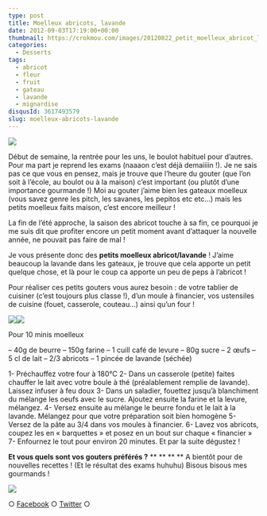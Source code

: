 ```yaml
---
type: post
title: Moelleux abricots, lavande
date: 2012-09-03T17:19:00+00:00
thumbnail: https://crokmou.com/images/20120822_petit_moelleux_abricot_lavande_0055.jpg
categories:
  - Desserts
tags:
  - abricot
  - fleur
  - fruit
  - gateau
  - lavande
  - mignardise
disqusId: 3617493579
slug: moelleux-abricots-lavande
---
```


[![](http://1.bp.blogspot.com/-hFa6BQ64BwE/UETOblmrMrI/AAAAAAAAD9Y/kf6nbd8E4C8/s320/20120822_petit_moelleux_abricot_lavande_0055_bann.jpg)](http://1.bp.blogspot.com/-hFa6BQ64BwE/UETOblmrMrI/AAAAAAAAD9Y/kf6nbd8E4C8/s1600/20120822_petit_moelleux_abricot_lavande_0055_bann.jpg)

Début de semaine, la rentrée pour les uns, le boulot habituel pour d’autres. Pour ma part je reprend les exams (naaaon c’est déjà demaiiiin !). Je ne sais pas ce que vous en pensez, mais je trouve que l’heure du gouter (que l’on soit à l’école, au boulot ou à la maison) c’est important (ou plutôt d’une importance gourmande !) Moi au gouter j’aime bien les gateaux moelleux (vous savez genre les pitch, les savanes, les pepitos etc etc…) mais les petits moelleux faits maison, c’est encore meilleur !

La fin de l’été approche, la saison des abricot touche à sa fin, ce pourquoi je me suis dit que profiter encore un petit moment avant d’attaquer la nouvelle année, ne pouvait pas faire de mal !

Je vous présente donc des **petits moelleux abricot/lavande** ! J’aime beaucoup la lavande dans les gateaux, je trouve que cela apporte un petit quelque chose, et là pour le coup ca apporte un peu de peps à l’abricot !

Pour réaliser ces petits gouters vous aurez besoin : de votre tablier de cuisiner (c’est toujours plus classe !), d’un moule à financier, vos ustensiles de cuisine (fouet, casserole, couteau…) ainsi qu’un four !

[![](http://2.bp.blogspot.com/-91lbekA1d78/UETOc0HB6dI/AAAAAAAAD9g/aJ_HYsQZqIY/s400/20120822_petit_moelleux_abricot_lavande_0064_BD.jpg)](http://2.bp.blogspot.com/-91lbekA1d78/UETOc0HB6dI/AAAAAAAAD9g/aJ_HYsQZqIY/s1600/20120822_petit_moelleux_abricot_lavande_0064_BD.jpg)[![](http://4.bp.blogspot.com/-fPZMFHQVcso/UETOeOiQZSI/AAAAAAAAD9k/ftIBqkuSU8w/s400/20120822_petit_moelleux_abricot_lavande_0074_BD.jpg)](http://4.bp.blogspot.com/-fPZMFHQVcso/UETOeOiQZSI/AAAAAAAAD9k/ftIBqkuSU8w/s1600/20120822_petit_moelleux_abricot_lavande_0074_BD.jpg)

Pour 10 minis moelleux

– 40g de beurre
– 150g farine
– 1 cuill café de levure
– 80g sucre
– 2 œufs
– 5 cl de lait
– 2/3 abricots
– 1 pincée de lavande (séchée)

1- Préchauffez votre four à 180°C
2- Dans un casserole (petite) faites chauffer le lait avec votre boule à thé (préalablement remplie de lavande). Laissez infuser à feu doux
3- Dans un saladier, fouettez jusqu’à blanchiment du mélange les oeufs avec le sucre. Ajoutez ensuite la farine et la levure, mélangez.
4- Versez ensuite au mélange le beurre fondu et le lait à la lavande. Mélangez pour que votre préparation soit bien homogène
5- Versez de la pâte au 3/4 dans vos moules à financier.
6- Lavez vos abricots, coupez les en « barquettes » et posez en un bout sur chaque « financier »
7- Enfournez le tout pour environ 20 minutes. Et par la suite dégustez !

**Et vous quels sont vos gouters préférés ?** ** ** ** ** A bientôt pour de nouvelles recettes ! (Et le résultat des exams huhuhu) Bisous bisous mes gourmands !

![](http://3.bp.blogspot.com/-A1DIirYXsDk/UETX8NBCkBI/AAAAAAAAD-s/K08f0uTKEPg/s1600/panda-dog-emoticon-003.gif)

○ [Facebook](https://www.facebook.com/crokmou.blog) ○ [Twitter](https://twitter.com/Crokmou) ○

 